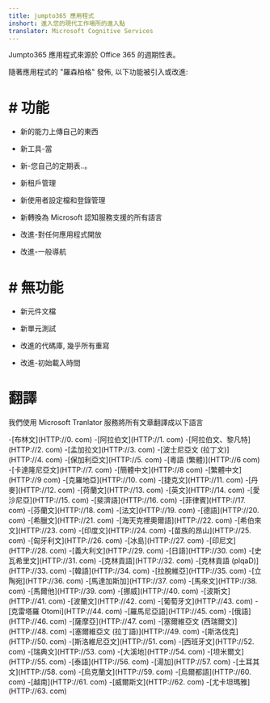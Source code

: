 ```yaml
---
title: jumpto365 應用程式
inshort: 進入您的現代工作場所的進入點
translator: Microsoft Cognitive Services
---
```



Jumpto365 應用程式來源於 Office 365 的週期性表。

隨著應用程式的 "羅森柏格" 發佈, 以下功能被引入或改進:

# # 功能

* 新的能力上傳自己的東西

* 新工具-當

* 新-您自己的定期表..。

* 新租戶管理

* 新使用者設定檔和登錄管理

* 新轉換為 Microsoft 認知服務支援的所有語言

* 改進-對任何應用程式開放

* 改進-一般導航

# # 無功能

* 新元件文檔

* 新單元測試

* 改進的代碼庫, 幾乎所有重寫

* 改進-初始載入時間


# 翻譯
我們使用 Microsoft Tranlator 服務將所有文章翻譯成以下語言

-[布林文](HTTP://0. com)
-[阿拉伯文](HTTP://1. com)
-[阿拉伯文、黎凡特](HTTP://2. com)
-[孟加拉文](HTTP://3. com)
-[波士尼亞文 (拉丁文)](HTTP://4. com)
-[保加利亞文](HTTP://5. com)
-[粵語 (繁體)](HTTP://6 com)
-[卡達隆尼亞文](HTTP://7. com)
-[簡體中文](HTTP://8 com)
-[繁體中文](HTTP://9 com)
-[克羅地亞](HTTP://10. com)
-[捷克文](HTTP://11. com)
-[丹麥](HTTP://12. com)
-[荷蘭文](HTTP://13. com)
-[英文](HTTP://14. com)
-[愛沙尼亞](HTTP://15. com)
-[斐濟語](HTTP://16. com)
-[菲律賓](HTTP://17. com)
-[芬蘭文](HTTP://18. com)
-[法文](HTTP://19. com)
-[德語](HTTP://20. com)
-[希臘文](HTTP://21. com)
-[海天克裡奧爾語](HTTP://22. com)
-[希伯來文](HTTP://23. com)
-[印度文](HTTP://24. com)
-[苗族的昂山](HTTP://25. com)
-[匈牙利文](HTTP://26. com)
-[冰島](HTTP://27. com)
-[印尼文](HTTP://28. com)
-[義大利文](HTTP://29. com)
-[日語](HTTP://30. com)
-[史瓦希里文](HTTP://31. com)
-[克林貢語](HTTP://32. com)
-[克林貢語 (plqaD)](HTTP://33. com)
-[韓語](HTTP://34. com)
-[拉脫維亞](HTTP://35. com)
-[立陶宛](HTTP://36. com)
-[馬達加斯加](HTTP://37. com)
-[馬來文](HTTP://38. com)
-[馬爾他](HTTP://39. com)
-[挪威](HTTP://40. com)
-[波斯文](HTTP://41. com)
-[波蘭文](HTTP://42. com)
-[葡萄牙文](HTTP://43. com)
-[克雷塔羅 Otomi](HTTP://44. com)
-[羅馬尼亞語](HTTP://45. com)
-[俄語](HTTP://46. com)
-[薩摩亞](HTTP://47. com)
-[塞爾維亞文 (西瑞爾文)](HTTP://48. com)
-[塞爾維亞文 (拉丁語)](HTTP://49. com)
-[斯洛伐克](HTTP://50. com)
-[斯洛維尼亞文](HTTP://51. com)
-[西班牙文](HTTP://52. com)
-[瑞典文](HTTP://53. com)
-[大溪地](HTTP://54. com)
-[坦米爾文](HTTP://55. com)
-[泰語](HTTP://56. com)
-[湯加](HTTP://57. com)
-[土耳其文](HTTP://58. com)
-[烏克蘭文](HTTP://59. com)
-[烏爾都語](HTTP://60. com)
-[越南](HTTP://61. com)
-[威爾斯文](HTTP://62. com)
-[尤卡坦瑪雅](HTTP://63. com)

